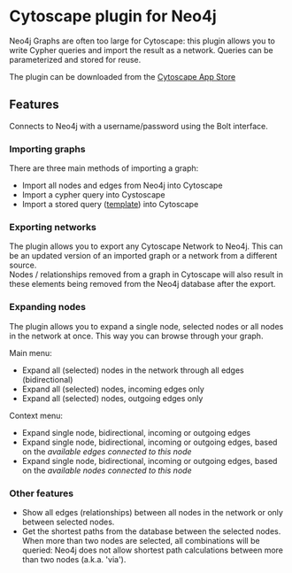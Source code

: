 # Cytoscape plugin for Neo4j

Neo4j Graphs are often too large for Cytoscape: this plugin allows you to write Cypher queries and import the result as a network. 
Queries can be parameterized and stored for reuse.  

The plugin can be downloaded from the [Cytoscape App Store](http://apps.cytoscape.org/apps/cytoscapeneo4jplugin)

## Features
Connects to Neo4j with a username/password using the Bolt interface.

### Importing graphs
There are three main methods of importing a graph:
- Import all nodes and edges from Neo4j into Cytoscape
- Import a cypher query into Cystoscape
- Import a stored query ([template](doc/template.md)) into Cytoscape

### Exporting networks
The plugin allows you to export any Cytoscape Network to Neo4j. This can be an updated version of an imported graph or a network from a different source.  
Nodes / relationships removed from a graph in Cytoscape will also result in these elements being removed from the Neo4j database after the export. 

### Expanding nodes
The plugin allows you to expand a single node, selected nodes or all nodes in the network at once. This way you can browse through your graph.

Main menu:
- Expand all (selected) nodes in the network through all edges (bidirectional)
- Expand all (selected) nodes, incoming edges only
- Expand all (selected) nodes, outgoing edges only

Context menu:
- Expand single node, bidirectional, incoming or outgoing edges
- Expand single node, bidirectional, incoming or outgoing edges, based on the _available edges connected to this node_
- Expand single node, bidirectional, incoming or outgoing edges, based on the _available nodes connected to this node_

### Other features
- Show all edges (relationships) between all nodes in the network or only between selected nodes.
- Get the shortest paths from the database between the selected nodes. When more than two nodes are selected, all combinations will be queried: Neo4j does not allow shortest path calculations between more than two nodes (a.k.a. 'via').
